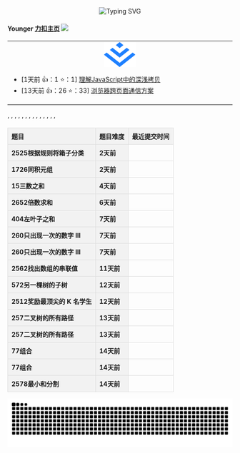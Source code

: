 
 <div align="center">
      <img src="https://readme-typing-svg.demolab.com?font=Fira+Code&pause=1000&width=435&lines=console.log(%22Hello%2C%20World%22);&center=true&size=27" alt="Typing SVG" />
  </div>
  
#### Younger  [力扣主页](https://leetcode.cn/u/18300875296/)  <img src="https://raw.githubusercontent.com/MartinHeinz/MartinHeinz/master/wave.gif" width="20px">



<!-- multi-platform-posts start -->
  <table align="center">
      <tr>
        <td align="center" width="800px" valign="top">
          <div align="center"><img src='https://raw.githubusercontent.com/baozouai/multi-platform-posts-action/main/assets/juejin.svg' alt='juejin'/></div>
<ul>
<li align='left'>[1天前 👍：1  ⭐：1]
      <a href="https://juejin.cn/post/7292966352867393599" target="_blank">理解JavaScript中的深浅拷贝</a>
      </li>
<li align='left'>[13天前 👍：26  ⭐：33]
      <a href="https://juejin.cn/post/7288513881734791222" target="_blank">浏览器跨页面通信方案</a>
      </li>
</ul>
        </td>
      </tr>
    </table>
    <!-- multi-platform-posts end -->
    <!-- leetCode start --> <table style=" border-collapse: collapse;width: 100%;margin-top: 20px;">
    <tr style="border: 1px solid #ddd;padding: 8px;text-align: left;">
      <th style="border: 1px solid #ddd;padding: 8px;text-align: left;background-color: #f2f2f2;">题目</th>
      <th style="border: 1px solid #ddd;padding: 8px;text-align: left;background-color: #f2f2f2;">题目难度</th>
      <th style="border: 1px solid #ddd;padding: 8px;text-align: left;background-color: #f2f2f2;">最近提交时间</th>
    </tr>
     <tr style="border: 1px solid #ddd;padding: 8px;text-align: left;">
    <th style="border: 1px solid #ddd;padding: 8px;text-align: left;background-color: #f2f2f2;">2525根据规则将箱子分类</th>
    <th style="border: 1px solid #ddd;padding: 8px;text-align: left;background-color: #f2f2f2;">2天前</th>
  </tr>, <tr style="border: 1px solid #ddd;padding: 8px;text-align: left;">
    <th style="border: 1px solid #ddd;padding: 8px;text-align: left;background-color: #f2f2f2;">1726同积元组</th>
    <th style="border: 1px solid #ddd;padding: 8px;text-align: left;background-color: #f2f2f2;">2天前</th>
  </tr>, <tr style="border: 1px solid #ddd;padding: 8px;text-align: left;">
    <th style="border: 1px solid #ddd;padding: 8px;text-align: left;background-color: #f2f2f2;">15三数之和</th>
    <th style="border: 1px solid #ddd;padding: 8px;text-align: left;background-color: #f2f2f2;">4天前</th>
  </tr>, <tr style="border: 1px solid #ddd;padding: 8px;text-align: left;">
    <th style="border: 1px solid #ddd;padding: 8px;text-align: left;background-color: #f2f2f2;">2652倍数求和</th>
    <th style="border: 1px solid #ddd;padding: 8px;text-align: left;background-color: #f2f2f2;">6天前</th>
  </tr>, <tr style="border: 1px solid #ddd;padding: 8px;text-align: left;">
    <th style="border: 1px solid #ddd;padding: 8px;text-align: left;background-color: #f2f2f2;">404左叶子之和</th>
    <th style="border: 1px solid #ddd;padding: 8px;text-align: left;background-color: #f2f2f2;">7天前</th>
  </tr>, <tr style="border: 1px solid #ddd;padding: 8px;text-align: left;">
    <th style="border: 1px solid #ddd;padding: 8px;text-align: left;background-color: #f2f2f2;">260只出现一次的数字 III</th>
    <th style="border: 1px solid #ddd;padding: 8px;text-align: left;background-color: #f2f2f2;">7天前</th>
  </tr>, <tr style="border: 1px solid #ddd;padding: 8px;text-align: left;">
    <th style="border: 1px solid #ddd;padding: 8px;text-align: left;background-color: #f2f2f2;">260只出现一次的数字 III</th>
    <th style="border: 1px solid #ddd;padding: 8px;text-align: left;background-color: #f2f2f2;">7天前</th>
  </tr>, <tr style="border: 1px solid #ddd;padding: 8px;text-align: left;">
    <th style="border: 1px solid #ddd;padding: 8px;text-align: left;background-color: #f2f2f2;">2562找出数组的串联值</th>
    <th style="border: 1px solid #ddd;padding: 8px;text-align: left;background-color: #f2f2f2;">11天前</th>
  </tr>, <tr style="border: 1px solid #ddd;padding: 8px;text-align: left;">
    <th style="border: 1px solid #ddd;padding: 8px;text-align: left;background-color: #f2f2f2;">572另一棵树的子树</th>
    <th style="border: 1px solid #ddd;padding: 8px;text-align: left;background-color: #f2f2f2;">12天前</th>
  </tr>, <tr style="border: 1px solid #ddd;padding: 8px;text-align: left;">
    <th style="border: 1px solid #ddd;padding: 8px;text-align: left;background-color: #f2f2f2;">2512奖励最顶尖的 K 名学生</th>
    <th style="border: 1px solid #ddd;padding: 8px;text-align: left;background-color: #f2f2f2;">12天前</th>
  </tr>, <tr style="border: 1px solid #ddd;padding: 8px;text-align: left;">
    <th style="border: 1px solid #ddd;padding: 8px;text-align: left;background-color: #f2f2f2;">257二叉树的所有路径</th>
    <th style="border: 1px solid #ddd;padding: 8px;text-align: left;background-color: #f2f2f2;">13天前</th>
  </tr>, <tr style="border: 1px solid #ddd;padding: 8px;text-align: left;">
    <th style="border: 1px solid #ddd;padding: 8px;text-align: left;background-color: #f2f2f2;">257二叉树的所有路径</th>
    <th style="border: 1px solid #ddd;padding: 8px;text-align: left;background-color: #f2f2f2;">13天前</th>
  </tr>, <tr style="border: 1px solid #ddd;padding: 8px;text-align: left;">
    <th style="border: 1px solid #ddd;padding: 8px;text-align: left;background-color: #f2f2f2;">77组合</th>
    <th style="border: 1px solid #ddd;padding: 8px;text-align: left;background-color: #f2f2f2;">14天前</th>
  </tr>, <tr style="border: 1px solid #ddd;padding: 8px;text-align: left;">
    <th style="border: 1px solid #ddd;padding: 8px;text-align: left;background-color: #f2f2f2;">77组合</th>
    <th style="border: 1px solid #ddd;padding: 8px;text-align: left;background-color: #f2f2f2;">14天前</th>
  </tr>, <tr style="border: 1px solid #ddd;padding: 8px;text-align: left;">
    <th style="border: 1px solid #ddd;padding: 8px;text-align: left;background-color: #f2f2f2;">2578最小和分割</th>
    <th style="border: 1px solid #ddd;padding: 8px;text-align: left;background-color: #f2f2f2;">14天前</th>
  </tr>
    </table><!-- leetCode end -->


![](https://github.com/18300875296/18300875296/blob/output/github-contribution-grid-snake.svg)
